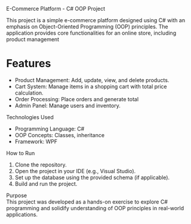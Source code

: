 
 E-Commerce Platform - C# OOP Project  

This project is a simple e-commerce platform designed using C# with an emphasis on Object-Oriented Programming (OOP) principles. The application provides core functionalities for an online store, including product management
# Features  
- Product Management: Add, update, view, and delete products.  
- Cart System: Manage items in a shopping cart with total price calculation.  
- Order Processing: Place orders and generate total  
- Admin Panel: Manage users and inventory.  

 Technologies Used  
- Programming Language: C#  
- OOP Concepts: Classes, inheritance  
- Framework: WPF 

How to Run  
1. Clone the repository.  
2. Open the project in your IDE (e.g., Visual Studio).  
3. Set up the database using the provided schema (if applicable).  
4. Build and run the project.  

 Purpose  
This project was developed as a hands-on exercise to explore C# programming and solidify understanding of OOP principles in real-world applications.  
